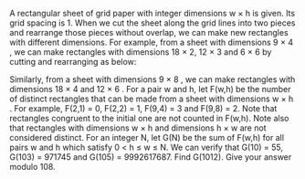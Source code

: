 
A rectangular sheet of grid paper with integer dimensions w &#215; h is given. Its grid spacing is 1.
When we cut the sheet along the grid lines into two pieces and rearrange those pieces without overlap, we can make new rectangles with different dimensions.
For example, from a sheet with dimensions 9 &#215; 4 , we can make rectangles with dimensions 18 &#215; 2, 12 &#215; 3 and 6 &#215; 6 by cutting and rearranging as below:



Similarly, from a sheet with dimensions 9 &#215; 8 , we can make rectangles with dimensions 18 &#215; 4 and 12 &#215; 6 .
For a pair w and h, let F(w,h) be the number of distinct rectangles that can be made from a sheet with dimensions w &#215; h .
For example, F(2,1) = 0, F(2,2) = 1, F(9,4) = 3 and F(9,8) = 2. 
Note that rectangles congruent to the initial one are not counted in F(w,h).
Note also that rectangles with dimensions w &#215; h and dimensions h &#215; w are not considered distinct.
For an integer N, let G(N) be the sum of F(w,h) for all pairs w and h which satisfy 0 < h &#8804; w &#8804; N.
We can verify that G(10) = 55, G(103) = 971745 and G(105) = 9992617687.
Find G(1012). Give your answer modulo 108.
